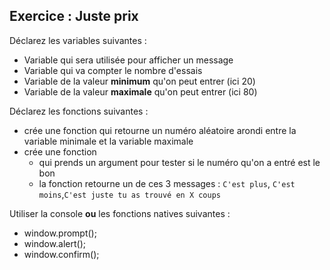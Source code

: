 ## Exercice : Juste prix

Déclarez les variables suivantes : 

* Variable qui sera utilisée pour afficher un message
* Variable qui va compter le nombre d'essais
* Variable de la valeur **minimum** qu'on peut entrer (ici 20)
* Variable de la valeur **maximale** qu'on peut entrer (ici 80)

Déclarez les fonctions suivantes : 

* crée une fonction qui retourne un numéro aléatoire arondi entre la variable minimale et la variable maximale
* crée une fonction 
	- qui prends un argument pour tester si le numéro qu'on a entré est le bon 
	- la fonction retourne un de ces 3 messages : `C'est plus`, `C'est moins`,`C'est juste tu as trouvé en X coups`


Utiliser la console **ou** les fonctions natives suivantes :

- window.prompt();
- window.alert();
- window.confirm();

